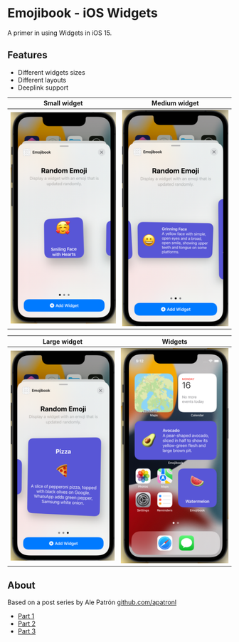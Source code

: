 # Emojibook - iOS Widgets

A primer in using Widgets in iOS 15.

## Features

* Different widgets sizes
* Different layouts
* Deeplink support

Small widget             |  Medium widget
:-------------------------:|:-------------------------:
![Small](./docs/EmojiSmall.png)  |  ![Medium](./docs/EmojiMedium.png)

Large widget             |  Widgets
:-------------------------:|:-------------------------:
![Large](./docs/EmojiLarge.png)  |  ![Widgets](./docs/Widget.png)

## About

Based on a post series by Ale Patrón [github.com/apatronl](https://github.com/apatronl)

* [Part 1](https://medium.com/swlh/build-your-first-ios-widget-part-1-d2cecdd4020a)
* [Part 2](https://medium.com/swlh/build-your-first-ios-widget-part-2-c69b193b9612)
* [Part 3](https://medium.com/swlh/build-your-first-ios-widget-part-3-36ba53033e33)
